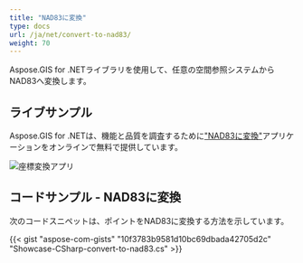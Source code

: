 ```yaml
---
title: "NAD83に変換"
type: docs
url: /ja/net/convert-to-nad83/
weight: 70
---
```


Aspose.GIS for .NETライブラリを使用して、任意の空間参照システムからNAD83へ変換します。

## **ライブサンプル**

Aspose.GIS for .NETは、機能と品質を調査するために["NAD83に変換"](https://products.aspose.app/gis/transformation/convert-to-nad83)アプリケーションをオンラインで無料で提供しています。

![座標変換アプリ](transform-coordinates.png)

## **コードサンプル - NAD83に変換**

次のコードスニペットは、ポイントをNAD83に変換する方法を示しています。

{{< gist "aspose-com-gists" "10f3783b9581d10bc69dbada42705d2c" "Showcase-CSharp-convert-to-nad83.cs" >}}

